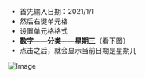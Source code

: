 - 首先输入日期：2021/1/1
- 然后右键单元格
- 设置单元格格式
- **数字——分类——星期三**（看下图）
- 点击之后，就会显示当前日期是星期几

![Image](https://github.com/user-attachments/assets/d54b5579-2e39-404e-8185-f25408b64866)